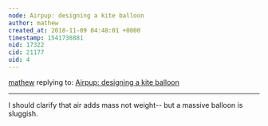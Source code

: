 ```yaml
---
node: Airpup: designing a kite balloon
author: mathew
created_at: 2018-11-09 04:48:01 +0000
timestamp: 1541738881
nid: 17322
cid: 21177
uid: 4
---
```




[mathew](../profile/mathew) replying to: [Airpup: designing a kite balloon](../notes/mathew/10-18-2018/airpup-designing-a-kite-balloon)

----
I should clarify that air adds mass not weight-- but a massive balloon is sluggish.